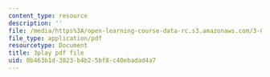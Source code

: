 ```yaml
---
content_type: resource
description: ''
file: /media/https%3A/open-learning-course-data-rc.s3.amazonaws.com/3-091sc-introduction-to-solid-state-chemistry-fall-2010/0b463b1d3823b4b25bf8c40ebadad4a7_LHRZLeQ2aaM.pdf
file_type: application/pdf
resourcetype: Document
title: 3play pdf file
uid: 0b463b1d-3823-b4b2-5bf8-c40ebadad4a7
---
```

